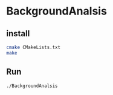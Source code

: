 # BackgroundAnalsis
## install
```bash
cmake CMakeLists.txt
make
```

## Run
```bash
./BackgroundAnalsis
```

